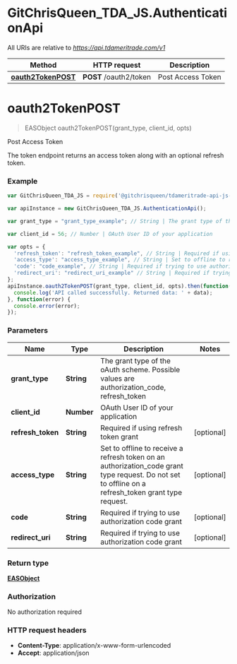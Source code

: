 # GitChrisQueen_TDA_JS.AuthenticationApi

All URIs are relative to *https://api.tdameritrade.com/v1*

Method | HTTP request | Description
------------- | ------------- | -------------
[**oauth2TokenPOST**](AuthenticationApi.md#oauth2TokenPOST) | **POST** /oauth2/token | Post Access Token


<a name="oauth2TokenPOST"></a>
# **oauth2TokenPOST**
> EASObject oauth2TokenPOST(grant_type, client_id, opts)

Post Access Token

The token endpoint returns an access token along with an optional refresh token.

### Example
```javascript
var GitChrisQueen_TDA_JS = require('@gitchrisqueen/tdameritrade-api-js-client');

var apiInstance = new GitChrisQueen_TDA_JS.AuthenticationApi();

var grant_type = "grant_type_example"; // String | The grant type of the oAuth scheme. Possible values are authorization_code, refresh_token

var client_id = 56; // Number | OAuth User ID of your application

var opts = { 
  'refresh_token': "refresh_token_example", // String | Required if using refresh token grant
  'access_type': "access_type_example", // String | Set to offline to receive a refresh token on an authorization_code grant type request. Do not set to offline on a refresh_token grant type request.
  'code': "code_example", // String | Required if trying to use authorization code grant
  'redirect_uri': "redirect_uri_example" // String | Required if trying to use authorization code grant
};
apiInstance.oauth2TokenPOST(grant_type, client_id, opts).then(function(data) {
  console.log('API called successfully. Returned data: ' + data);
}, function(error) {
  console.error(error);
});

```

### Parameters

Name | Type | Description  | Notes
------------- | ------------- | ------------- | -------------
 **grant_type** | **String**| The grant type of the oAuth scheme. Possible values are authorization_code, refresh_token | 
 **client_id** | **Number**| OAuth User ID of your application | 
 **refresh_token** | **String**| Required if using refresh token grant | [optional] 
 **access_type** | **String**| Set to offline to receive a refresh token on an authorization_code grant type request. Do not set to offline on a refresh_token grant type request. | [optional] 
 **code** | **String**| Required if trying to use authorization code grant | [optional] 
 **redirect_uri** | **String**| Required if trying to use authorization code grant | [optional] 

### Return type

[**EASObject**](EASObject.md)

### Authorization

No authorization required

### HTTP request headers

 - **Content-Type**: application/x-www-form-urlencoded
 - **Accept**: application/json

